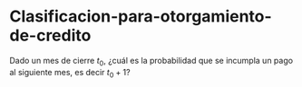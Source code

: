 # Clasificacion-para-otorgamiento-de-credito
Dado un mes de cierre $t_{0}$, ¿cuál es la probabilidad que se incumpla un pago al siguiente mes, es decir $t_{0}+1$?
